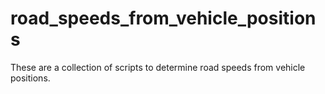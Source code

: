 # road_speeds_from_vehicle_positions
These are a collection of scripts to determine road speeds from vehicle positions. 
